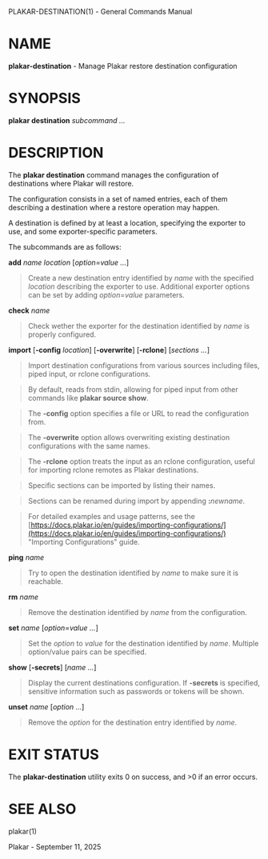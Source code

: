 PLAKAR-DESTINATION(1) - General Commands Manual

# NAME

**plakar-destination** - Manage Plakar restore destination configuration

# SYNOPSIS

**plakar&nbsp;destination**
*subcommand&nbsp;...*

# DESCRIPTION

The
**plakar destination**
command manages the configuration of destinations where Plakar will restore.

The configuration consists in a set of named entries, each of them
describing a destination where a restore operation may happen.

A destination is defined by at least a location, specifying the exporter
to use, and some exporter-specific parameters.

The subcommands are as follows:

**add** *name* *location* \[*option*=*value ...*]

> Create a new destination entry identified by
> *name*
> with the specified
> *location*
> describing the exporter to use.
> Additional exporter options can be set by adding
> *option*=*value*
> parameters.

**check** *name*

> Check wether the exporter for the destination identified by
> *name*
> is properly configured.

**import**
\[**-config** *location*]
\[**-overwrite**]
\[**-rclone**]
\[*sections ...*]

> Import destination configurations from various sources including files,
> piped input, or rclone configurations.

> By default, reads from stdin, allowing for piped input from other commands
> like
> **plakar source show**.

> The
> **-config**
> option specifies a file or URL to read the configuration from.

> The
> **-overwrite**
> option allows overwriting existing destination configurations with
> the same names.

> The
> **-rclone**
> option treats the input as an rclone configuration, useful for
> importing rclone remotes as Plakar destinations.

> Specific sections can be imported by listing their names.

> Sections can be renamed during import by appending
> **:**&zwnj;*newname*.

> For detailed examples and usage patterns, see the
> [https://docs.plakar.io/en/guides/importing-configurations/](https://docs.plakar.io/en/guides/importing-configurations/)
> "Importing Configurations"
> guide.

**ping** *name*

> Try to open the destination identified by
> *name*
> to make sure it is reachable.

**rm** *name*

> Remove the destination identified by
> *name*
> from the configuration.

**set** *name* \[*option*=*value ...*]

> Set the
> *option*
> to
> *value*
> for the destination identified by
> *name*.
> Multiple option/value pairs can be specified.

**show** \[**-secrets**] \[*name ...*]

> Display the current destinations configuration.
> If
> **-secrets**
> is specified, sensitive information such as passwords or tokens will be shown.

**unset** *name* \[*option ...*]

> Remove the
> *option*
> for the destination entry identified by
> *name*.

# EXIT STATUS

The **plakar-destination** utility exits&#160;0 on success, and&#160;&gt;0 if an error occurs.

# SEE ALSO

plakar(1)

Plakar - September 11, 2025
